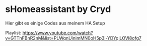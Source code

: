 # sHomeassistant by Cryd
Hier gibt es einige Codes aus meinem HA Setup

Playlist: https://www.youtube.com/watch?v=GTThFBnR2nM&list=PLWqnUinimMN0oH5p3i-YDYqiLOVl8ofg7
